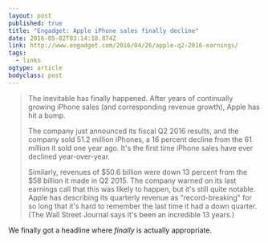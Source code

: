 ```yaml
---
layout: post 
published: true 
title: "Engadget: Apple iPhone sales finally decline" 
date: 2016-05-02T03:14:18.874Z 
link: http://www.engadget.com/2016/04/26/apple-q2-2016-earnings/ 
tags:
  - links
ogtype: article 
bodyclass: post 
---
```


> The inevitable has finally happened. After years of continually growing iPhone sales (and corresponding revenue growth), Apple has hit a bump. 
>
> The company just announced its fiscal Q2 2016 results, and the company sold 51.2 million iPhones, a 16 percent decline from the 61 million it sold one year ago. It's the first time iPhone sales have ever declined year-over-year. 
>
> Similarly, revenues of $50.6 billion were down 13 percent from the $58 billion it made in Q2 2015. The company warned on its last earnings call that this was likely to happen, but it's still quite notable. Apple has describing its quarterly revenue as "record-breaking" for so long that it's hard to remember the last time it had a down quarter. (The Wall Street Journal says it's been an incredible 13 years.)

We finally got a headline where _finally_ is actually appropriate.
